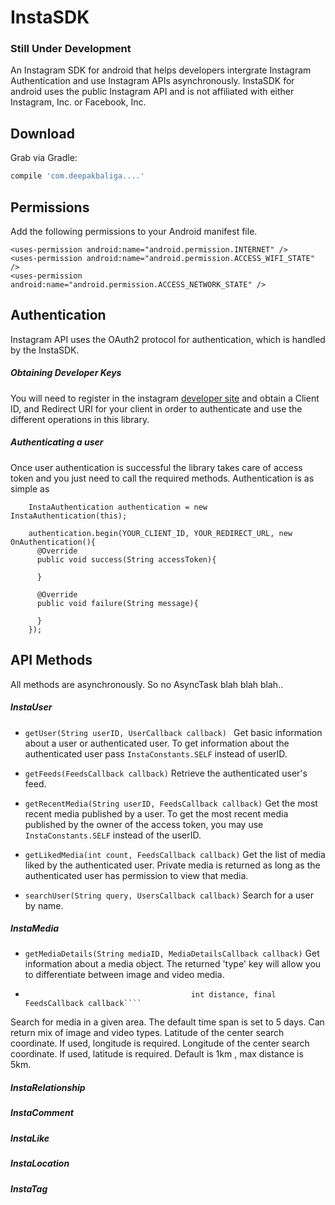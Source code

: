 # InstaSDK 
### Still Under Development

An Instagram SDK for android that helps developers intergrate Instagram Authentication 
and use Instagram APIs asynchronously. InstaSDK for android uses the public Instagram API and is not affiliated with either Instagram, Inc. or Facebook, Inc.


Download
--------

Grab via Gradle:
```groovy
compile 'com.deepakbaliga....'
```

Permissions
-----
Add the following permissions to your Android manifest file.

```
<uses-permission android:name="android.permission.INTERNET" />
<uses-permission android:name="android.permission.ACCESS_WIFI_STATE" />
<uses-permission android:name="android.permission.ACCESS_NETWORK_STATE" />
```


Authentication
-----

Instagram API uses the OAuth2 protocol for authentication, which is handled by the InstaSDK.

##### Obtaining Developer Keys

You will need to register in the instagram <a href="https://instagram.com/developer/register/" target="_blank">developer site</a> and obtain a Client ID, and Redirect URI for your client in order to authenticate and use the different operations in this library.

##### Authenticating a user

 Once user authentication is successful the library takes care of access token and you just need to call the required methods. Authentication is as simple as 

````
    InstaAuthentication authentication = new InstaAuthentication(this);
    
    authentication.begin(YOUR_CLIENT_ID, YOUR_REDIRECT_URL, new OnAuthentication(){
      @Override
      public void success(String accessToken){
        
      }
      
      @Override
      public void failure(String message){
      
      }
    });
````
API Methods
-----
All methods are asynchronously. So no AsyncTask blah blah blah.. 
 
##### InstaUser
* ````getUser(String userID, UserCallback callback) ````
    Get basic information about a user or authenticated user. To get information about the authenticated user pass               ````InstaConstants.SELF```` instead of userID.

* ````getFeeds(FeedsCallback callback)````
    Retrieve the authenticated user's feed. 

* ````getRecentMedia(String userID, FeedsCallback callback)````
    Get the most recent media published by a user. To get the most recent media published by
    the owner of the access token, you may use ````InstaConstants.SELF```` instead of the userID.
    
* ````getLikedMedia(int count, FeedsCallback callback)````
    Get the list of media liked by the authenticated user. Private          media is returned as long as the authenticated user has permission to view that media.
    
* ````searchUser(String query, UsersCallback callback)````
    Search for a user by name.


##### InstaMedia
* ````getMediaDetails(String mediaID, MediaDetailsCallback callback)````
    Get information about a media object. The returned 'type' key will     allow you to differentiate between image and video media.
    
* ````searchMediaByLocation(double latitude, double longitude,
                                       int distance, final FeedsCallback callback````

Search for media in a given area. The default time span is set to 5 days. Can return mix of image and video types.  Latitude of the center search coordinate. If used, longitude is required. Longitude of the center search coordinate. If used, latitude is required. Default is 1km , max distance is 5km.

##### InstaRelationship
##### InstaComment
##### InstaLike
##### InstaLocation
##### InstaTag
    
 
 








